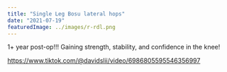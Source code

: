 ```yaml
---
title: "Single Leg Bosu lateral hops"
date: "2021-07-19"
featuredImage: ../images/r-rdl.png
---
```


1+ year post-op!!! Gaining strength, stability, and confidence in the knee!

https://www.tiktok.com/@davidslii/video/6986805595546356997
